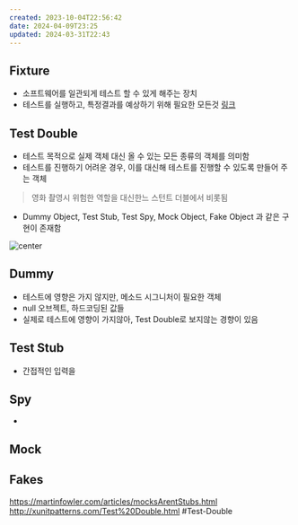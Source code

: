 ```yaml
---
created: 2023-10-04T22:56:42
date: 2024-04-09T23:25
updated: 2024-03-31T22:43
---
```

## Fixture
- 소프트웨어를 일관되게 테스트 할 수 있게 해주는 장치
- 테스트를 실행하고, 특정결과를 예상하기 위해 필요한 모든것 [링크](http://xunitpatterns.com/test%20fixture%20-%20xUnit.html)

## Test Double
- 테스트 목적으로 실제 객체 대신 올 수 있는 모든 종류의 객체를 의미함
- 테스트를 진행하기 어려운 경우, 이를 대신해 테스트를 진행할 수 있도록 만들어 주는 객체
> 영화 촬영시 위험한 역할을 대신한느 스턴트 더블에서 비롯됨
- Dummy Object, Test Stub, Test Spy, Mock Object, Fake Object 과 같은 구현이 존재함

![center](Pasted%20image%2020240409231740.png)
## Dummy
- 테스트에 영향은 가지 않지만, 메소드 시그니처이 필요한 객체
- null 오브젝트, 하드코딩된 값들
- 실제로 테스트에 영향이 가지않아, Test Double로 보지않는 경향이 있음

## Test Stub
- 간접적인 입력을 
## Spy
- 
## Mock

## Fakes




https://martinfowler.com/articles/mocksArentStubs.html
http://xunitpatterns.com/Test%20Double.html
#Test-Double
